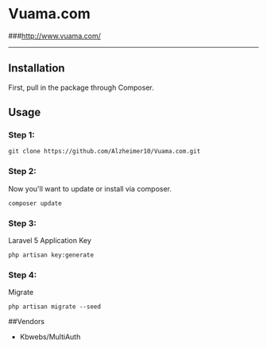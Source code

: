 # Vuama.com
###http://www.vuama.com/

---
## Installation
First, pull in the package through Composer.

## Usage

### Step 1:
```
git clone https://github.com/Alzheimer10/Vuama.com.git
```
### Step 2:
Now you'll want to update or install via composer.
```
composer update
```

### Step 3:
Laravel 5 Application Key
```
php artisan key:generate
```

### Step 4:
Migrate
```
php artisan migrate --seed
```

##Vendors
- Kbwebs/MultiAuth